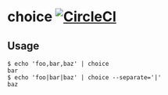 # choice [![CircleCI](https://circleci.com/gh/inokappa/choice.svg?style=svg)](https://circleci.com/gh/inokappa/choice)

## Usage

```
$ echo 'foo,bar,baz' | choice
bar
$ echo 'foo|bar|baz' | choice --separate='|'
baz
```
